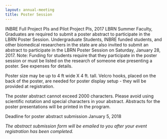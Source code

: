 ```yaml
---
layout: annual-meeting
title: Poster Session
---
```


INBRE Full Project PIs and Pilot Project PIs, 2017 LBRN Summer Faculty, Graduates are required to submit a poster abstract to participate in the LBRN Poster Session. Undergraduate Students, INBRE funded students, and other biomedical researchers in the state are also invited to submit an abstract to participate in the LBRN Poster Session on Saturday, January 28, 2017. Note: Funding for students require that they participate in the poster session or must be listed on the research of someone else presenting a poster. See expenses for details.

Poster size may be up to 4 ft wide X 4 ft. tall. <span class="text-error">Velcro hooks, placed on the back of the poster, are needed for poster display setup - they will be provided at registration.</span>

The poster abstract cannot exceed 2000 characters. Please avoid using scientific notation and special characters in your abstract. Abstracts for the poster presentations will be printed in the program.

<p class="text-error">Deadline for poster abstract submission January 5, 2018</p>

*The abstract submission form will be emailed to you after your event registration has been completed.*

